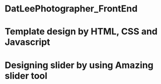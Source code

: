 # DatLeePhotographer_FrontEnd
# Template design by HTML, CSS and Javascript
# Designing slider by using Amazing slider tool
